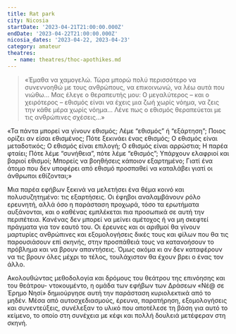 ```yaml
---
title: Rat park
city: Nicosia
startDate: '2023-04-21T21:00:00.000Z'
endDate: '2023-04-22T21:00:00.000Z'
nicosia_dates: '2023-04-22, 2023-04-23'
category: amateur
theatres:
  - name: theatres/thoc-apothikes.md
---
```


> «Έμαθα να χαμογελώ. Τώρα μπορώ πολύ περισσότερο να συνεννοηθώ με τους ανθρώπους,
> να επικοινωνώ, να λέω αυτά που νιώθω... Μας έλεγε ο θεραπευτής μου: Ο μεγαλύτερος – και ο χειρότερος – εθισμός είναι να έχεις μια ζωή χωρίς νόημα, να ζεις την κάθε μέρα χωρίς νόημα... Λένε πως ο εθισμός θεραπεύεται με τις ανθρώπινες σχέσεις...»

«Τα πάντα μπορεί να γίνουν εθισμός; Λέμε “εθισμός” ή “εξάρτηση”; Ποιος ορίζει αν είσαι εθισμένος; Πότε ξεκινάει ένας εθισμός; Ο εθισμός είναι μεταδοτικός; Ο εθισμός είναι επιλογή; Ο εθισμός είναι αρρώστια; Η παρέα φταίει; Πότε λέμε “συνήθεια”, πότε λέμε “εθισμός”; Υπάρχουν ελαφριοί και βαριοί εθισμοί; Μπορείς να βοηθήσεις κάποιον εξαρτημένο; Γιατί ένα άτομο που δεν υποφέρει από εθισμό προσπαθεί να καταλάβει γιατί οι άνθρωποι εθίζονται;»

Μια παρέα εφήβων ξεκινά να μελετήσει ένα θέμα κοινό και πολυσυζητημένο: τις εξαρτήσεις. Οι έφηβοι αναλαμβάνουν ρόλο ερευνητή, αλλά όσο η παράσταση προχωρά, τόσο τα ερωτήματα αυξάνονται, και ο καθένας εμπλέκεται πια προσωπικά σε αυτή την περιπέτεια. Κανένας δεν μπορεί να μείνει αμέτοχος ή να μη σκεφτεί πράγματα για τον εαυτό του. Οι έρευνες και οι αριθμοί θα γίνουν μαρτυρίες ανθρώπινες και εξομολογήσεις δικές τους και φίλων που θα τις παρουσιάσουν επί σκηνής, στην προσπάθειά τους να κατανοήσουν το πρόβλημα και να βρουν απαντήσεις. Όμως ακόμα κι αν δεν καταφέρουν να τις βρουν όλες μέχρι το τέλος, τουλάχιστον
θα έχουν βρει ο ένας τον άλλο.

Ακολουθώντας	μεθοδολογία	και δρόμους	του θεάτρου	της επινόησης	και του θεάτρου- ντοκουμέντο, η ομάδα των εφήβων των Δράσεων «Νέ@ σε Έρημο Νησί» δημιούργησε αυτή
την παράσταση κυριολεκτικά από το μηδέν. Μέσα από αυτοσχεδιασμούς, έρευνα, παρατήρηση,
εξομολογήσεις και συνεντεύξεις, συνέλεξαν το υλικό που αποτέλεσε τη βάση για αυτό το
κείμενο, το οποίο στη συνέχεια με κέφι και πολλή δουλειά μετέφεραν στη σκηνή.


